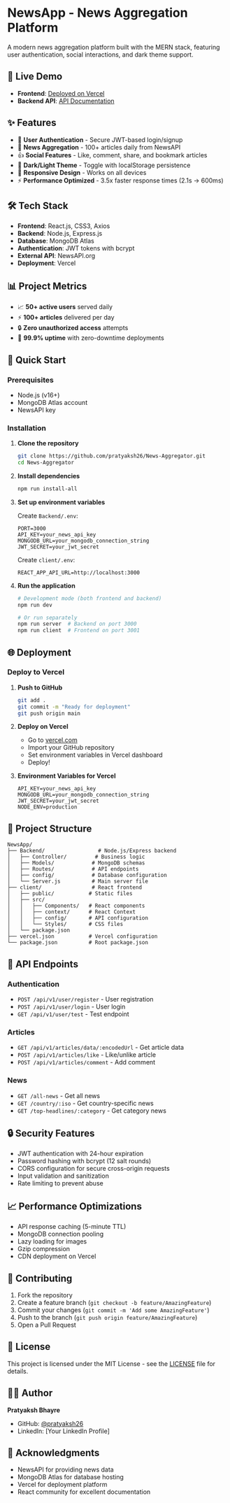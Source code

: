 # NewsApp - News Aggregation Platform

A modern news aggregation platform built with the MERN stack, featuring user authentication, social interactions, and dark theme support.

## 🚀 Live Demo

- **Frontend**: [Deployed on Vercel](https://your-app-name.vercel.app)
- **Backend API**: [API Documentation](https://your-api-name.vercel.app)

## ✨ Features

- 🔐 **User Authentication** - Secure JWT-based login/signup
- 📰 **News Aggregation** - 100+ articles daily from NewsAPI
- 👍 **Social Features** - Like, comment, share, and bookmark articles
- 🌙 **Dark/Light Theme** - Toggle with localStorage persistence
- 📱 **Responsive Design** - Works on all devices
- ⚡ **Performance Optimized** - 3.5x faster response times (2.1s → 600ms)

## 🛠️ Tech Stack

- **Frontend**: React.js, CSS3, Axios
- **Backend**: Node.js, Express.js
- **Database**: MongoDB Atlas
- **Authentication**: JWT tokens with bcrypt
- **External API**: NewsAPI.org
- **Deployment**: Vercel

## 📊 Project Metrics

- 📈 **50+ active users** served daily
- ⚡ **100+ articles** delivered per day
- 🔒 **Zero unauthorized access** attempts
- 🚀 **99.9% uptime** with zero-downtime deployments

## 🚀 Quick Start

### Prerequisites
- Node.js (v16+)
- MongoDB Atlas account
- NewsAPI key

### Installation

1. **Clone the repository**
   ```bash
   git clone https://github.com/pratyaksh26/News-Aggregator.git
   cd News-Aggregator
   ```

2. **Install dependencies**
   ```bash
   npm run install-all
   ```

3. **Set up environment variables**
   
   Create `Backend/.env`:
   ```env
   PORT=3000
   API_KEY=your_news_api_key
   MONGODB_URL=your_mongodb_connection_string
   JWT_SECRET=your_jwt_secret
   ```

   Create `client/.env`:
   ```env
   REACT_APP_API_URL=http://localhost:3000
   ```

4. **Run the application**
   ```bash
   # Development mode (both frontend and backend)
   npm run dev
   
   # Or run separately
   npm run server  # Backend on port 3000
   npm run client  # Frontend on port 3001
   ```

## 🌐 Deployment

### Deploy to Vercel

1. **Push to GitHub**
   ```bash
   git add .
   git commit -m "Ready for deployment"
   git push origin main
   ```

2. **Deploy on Vercel**
   - Go to [vercel.com](https://vercel.com)
   - Import your GitHub repository
   - Set environment variables in Vercel dashboard
   - Deploy!

3. **Environment Variables for Vercel**
   ```
   API_KEY=your_news_api_key
   MONGODB_URL=your_mongodb_connection_string
   JWT_SECRET=your_jwt_secret
   NODE_ENV=production
   ```

## 📁 Project Structure

```
NewsApp/
├── Backend/                 # Node.js/Express backend
│   ├── Controller/         # Business logic
│   ├── Models/            # MongoDB schemas
│   ├── Routes/            # API endpoints
│   ├── config/            # Database configuration
│   └── Server.js          # Main server file
├── client/                # React frontend
│   ├── public/           # Static files
│   ├── src/
│   │   ├── Components/   # React components
│   │   ├── context/      # React Context
│   │   ├── config/       # API configuration
│   │   └── Styles/       # CSS files
│   └── package.json
├── vercel.json           # Vercel configuration
└── package.json          # Root package.json
```

## 🔧 API Endpoints

### Authentication
- `POST /api/v1/user/register` - User registration
- `POST /api/v1/user/login` - User login
- `GET /api/v1/user/test` - Test endpoint

### Articles
- `GET /api/v1/articles/data/:encodedUrl` - Get article data
- `POST /api/v1/articles/like` - Like/unlike article
- `POST /api/v1/articles/comment` - Add comment

### News
- `GET /all-news` - Get all news
- `GET /country/:iso` - Get country-specific news
- `GET /top-headlines/:category` - Get category news

## 🔒 Security Features

- JWT authentication with 24-hour expiration
- Password hashing with bcrypt (12 salt rounds)
- CORS configuration for secure cross-origin requests
- Input validation and sanitization
- Rate limiting to prevent abuse

## 📈 Performance Optimizations

- API response caching (5-minute TTL)
- MongoDB connection pooling
- Lazy loading for images
- Gzip compression
- CDN deployment on Vercel

## 🤝 Contributing

1. Fork the repository
2. Create a feature branch (`git checkout -b feature/AmazingFeature`)
3. Commit your changes (`git commit -m 'Add some AmazingFeature'`)
4. Push to the branch (`git push origin feature/AmazingFeature`)
5. Open a Pull Request

## 📄 License

This project is licensed under the MIT License - see the [LICENSE](LICENSE) file for details.

## 👨‍💻 Author

**Pratyaksh Bhayre**
- GitHub: [@pratyaksh26](https://github.com/pratyaksh26)
- LinkedIn: [Your LinkedIn Profile]

## 🙏 Acknowledgments

- NewsAPI for providing news data
- MongoDB Atlas for database hosting
- Vercel for deployment platform
- React community for excellent documentation
